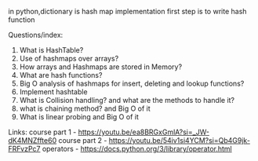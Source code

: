 in python,dictionary is hash map implementation
first step is to write hash function

Questions/index:
1. What is HashTable?
2. Use of hashmaps over arrays?
3. How arrays and Hashmaps are stored in Memory?
4. What are hash functions?
5. Big O analysis of hashmaps for insert, deleting and lookup functions?
6. Implement hashtable
7. What is Collision handling? and what are the methods to handle it?
8. what is chaining method? and Big O of it
9. What is linear probing and Big O of it

Links:
course part 1 - https://youtu.be/ea8BRGxGmlA?si=_JW-dK4MNZffte60
course part 2 - https://youtu.be/54iv1si4YCM?si=Qb4G9jk-FRFvzPc7
operators - https://docs.python.org/3/library/operator.html

